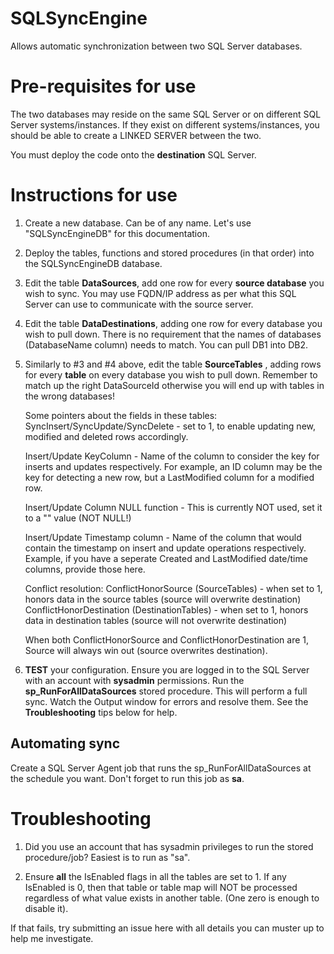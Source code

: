 # SQLSyncEngine
Allows automatic synchronization between two SQL Server databases. 

# Pre-requisites for use
The two databases may reside on the same SQL Server or on different SQL Server systems/instances. If they exist on different systems/instances, you should be able to create a LINKED SERVER between the two.

You must deploy the code onto the **destination** SQL Server.

# Instructions for use

1. Create a new database. Can be of any name. Let's use "SQLSyncEngineDB" for this documentation.

2. Deploy the tables, functions and stored procedures (in that order) into the SQLSyncEngineDB database.

3. Edit the table **DataSources**, add one row for every **source database** you wish to sync. You may use FQDN/IP address as per what this SQL Server can use to communicate with the source server.  

4. Edit the table **DataDestinations**, adding one row for every database you wish to pull down. There is no requirement that the names of databases (DatabaseName column) needs to match. You can pull DB1 into DB2.

5. Similarly to #3 and #4 above, edit the table **SourceTables** , adding rows for every **table** on every database you wish to pull down. Remember to match up the right DataSourceId otherwise you will end up with tables in the wrong databases!

    Some pointers about the fields in these tables:
    SyncInsert/SyncUpdate/SyncDelete - set to 1, to enable updating new, modified and deleted rows accordingly.
    
    Insert/Update KeyColumn - Name of the column to consider the key for inserts and updates respectively. For example, an ID column may be the key for detecting a new row, but a LastModified column for a modified row.
    
    Insert/Update Column NULL function - This is currently NOT used, set it to a "" value (NOT NULL!)
    
    Insert/Update Timestamp column - Name of the column that would contain the timestamp on insert and update operations respectively. Example, if you have a seperate Created and LastModified date/time columns, provide those here.
    
    Conflict resolution:
    ConflictHonorSource (SourceTables) - when set to 1, honors data in the source tables (source will overwrite destination)
    ConflictHonorDestination (DestinationTables) - when set to 1, honors data in destination tables (source will not overwrite destination)
    
    When both ConflictHonorSource and ConflictHonorDestination are 1, Source will always win out (source overwrites destination).

6. **TEST** your configuration. Ensure you are logged in to the SQL Server with an account with **sysadmin** permissions. Run the **sp_RunForAllDataSources** stored procedure. This will perform a full sync. Watch the Output window for errors and resolve them. See the **Troubleshooting** tips below for help.

## Automating sync
Create a SQL Server Agent job that runs the sp_RunForAllDataSources at the schedule you want. Don't forget to run this job as **sa**.

# Troubleshooting

1. Did you use an account that has sysadmin privileges to run the stored procedure/job? Easiest is to run as "sa". 

2. Ensure **all** the IsEnabled flags in all the tables are set to 1. If any IsEnabled is 0, then that table or table map will NOT be processed regardless of what value exists in another table. (One zero is enough to disable it).

If that fails, try submitting an issue here with all details you can muster up to help me investigate.

